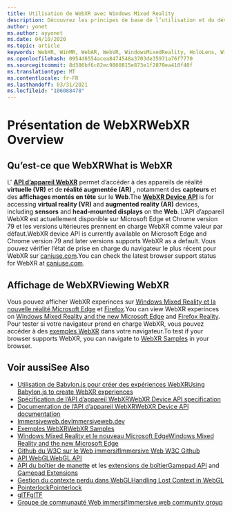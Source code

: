 ```yaml
---
title: Utilisation de WebXR avec Windows Mixed Reality
description: Découvrez les principes de base de l’utilisation et du développement d’applications WebXR s’exécutant sur des casques immersifs Windows Mixed Reality.
author: yonet
ms.author: ayyonet
ms.date: 04/10/2020
ms.topic: article
keywords: WebXR, WinMR, WebAR, WebVR, WindowsMixedReality, HoloLens, Windows Mixed Reality, Web VR, Web XR, Web Mr, Web AR, 360, 360 Video, 360 vidéos, 360 photo, 360 photos, 360 content, Internet immersif, immersiveweb, IW
ms.openlocfilehash: 0954d6554acea8474548a3703de35971a76f7770
ms.sourcegitcommit: 8d386bf6c82ec9860815e873e1f2870ea410f40f
ms.translationtype: MT
ms.contentlocale: fr-FR
ms.lasthandoff: 03/31/2021
ms.locfileid: "106088478"
---
```

# <a name="webxr-overview"></a><span data-ttu-id="56795-104">Présentation de WebXR</span><span class="sxs-lookup"><span data-stu-id="56795-104">WebXR Overview</span></span>

## <a name="what-is-webxr"></a><span data-ttu-id="56795-105">Qu’est-ce que WebXR</span><span class="sxs-lookup"><span data-stu-id="56795-105">What is WebXR</span></span>

<span data-ttu-id="56795-106">L' [**API d’appareil WebXR**](https://www.w3.org/TR/webxr/) permet d’accéder à des appareils de réalité **virtuelle (VR)** et de **réalité augmentée (AR)** , notamment des **capteurs** et des **affichages montés en tête** sur le **Web**.</span><span class="sxs-lookup"><span data-stu-id="56795-106">The [**WebXR Device API**](https://www.w3.org/TR/webxr/) is for accessing **virtual reality (VR)** and **augmented reality (AR)** devices, including **sensors** and **head-mounted displays** on the **Web**.</span></span> <span data-ttu-id="56795-107">L’API d’appareil WebXR est actuellement disponible sur Microsoft Edge et Chrome version 79 et les versions ultérieures prennent en charge WebXR comme valeur par défaut.</span><span class="sxs-lookup"><span data-stu-id="56795-107">WebXR device API is currently available on Microsoft Edge and Chrome version 79 and later versions supports WebXR as a default.</span></span> <span data-ttu-id="56795-108">Vous pouvez vérifier l’état de prise en charge du navigateur le plus récent pour WebXR sur [caniuse.com](https://caniuse.com/#search=webxr).</span><span class="sxs-lookup"><span data-stu-id="56795-108">You can check the latest browser support status for WebXR at [caniuse.com](https://caniuse.com/#search=webxr).</span></span>

## <a name="viewing-webxr"></a><span data-ttu-id="56795-109">Affichage de WebXR</span><span class="sxs-lookup"><span data-stu-id="56795-109">Viewing WebXR</span></span>

<span data-ttu-id="56795-110">Vous pouvez afficher WebXR experinces sur [Windows Mixed Reality et la nouvelle réalité Microsoft Edge](/windows/mixed-reality/whats-new/new-microsoft-edge) et [Firefox](https://mixedreality.mozilla.org/firefox-reality/).</span><span class="sxs-lookup"><span data-stu-id="56795-110">You can view WebXR experinces on [Windows Mixed Reality and the new Microsoft Edge](/windows/mixed-reality/whats-new/new-microsoft-edge) and [Firefox Reality](https://mixedreality.mozilla.org/firefox-reality/).</span></span>
<span data-ttu-id="56795-111">Pour tester si votre navigateur prend en charge WebXR, vous pouvez accéder à des [exemples WebXR](https://immersive-web.github.io/webxr-samples/) dans votre navigateur.</span><span class="sxs-lookup"><span data-stu-id="56795-111">To test if your browser supports WebXR, you can navigate to [WebXR Samples](https://immersive-web.github.io/webxr-samples/) in your browser.</span></span>

## <a name="see-also"></a><span data-ttu-id="56795-112">Voir aussi</span><span class="sxs-lookup"><span data-stu-id="56795-112">See Also</span></span>

* [<span data-ttu-id="56795-113">Utilisation de Babylon.js pour créer des expériences WebXR</span><span class="sxs-lookup"><span data-stu-id="56795-113">Using Babylon.js to create WebXR experiences</span></span>](/windows/mixed-reality/develop/javascript/tutorials/babylonjs-webxr-helloworld/introduction-01)
* [<span data-ttu-id="56795-114">Spécification de l’API d’appareil WebXR</span><span class="sxs-lookup"><span data-stu-id="56795-114">WebXR Device API specification</span></span>](https://immersive-web.github.io/webxr/)
* [<span data-ttu-id="56795-115">Documentation de l’API d’appareil WebXR</span><span class="sxs-lookup"><span data-stu-id="56795-115">WebXR Device API documentation</span></span>](https://developer.mozilla.org/en-US/docs/Web/API/WebXR_Device_API)
* [<span data-ttu-id="56795-116">Immersiveweb.dev</span><span class="sxs-lookup"><span data-stu-id="56795-116">Immersiveweb.dev</span></span>](https://immersiveweb.dev/)
* [<span data-ttu-id="56795-117">Exemples WebXR</span><span class="sxs-lookup"><span data-stu-id="56795-117">WebXR Samples</span></span>](https://immersive-web.github.io/webxr-samples/)
* [<span data-ttu-id="56795-118">Windows Mixed Reality et le nouveau Microsoft Edge</span><span class="sxs-lookup"><span data-stu-id="56795-118">Windows Mixed Reality and the new Microsoft Edge</span></span>](/windows/mixed-reality/whats-new/new-microsoft-edge)
* [<span data-ttu-id="56795-119">Github du W3C sur le Web immersif</span><span class="sxs-lookup"><span data-stu-id="56795-119">Immersive Web W3C Github</span></span>](https://github.com/immersive-web)
* <span data-ttu-id="56795-120">[API WebGL](/previous-versions/windows/internet-explorer/ie-developer/dev-guides/bg182648(v=vs.85))</span><span class="sxs-lookup"><span data-stu-id="56795-120">[WebGL API](/previous-versions/windows/internet-explorer/ie-developer/dev-guides/bg182648(v=vs.85))</span></span>
* <span data-ttu-id="56795-121">[API du boîtier de manette](https://msdn.microsoft.com/library/dn743630(v=vs.85).aspx) et les [extensions de boîtier](https://w3c.github.io/gamepad/extensions.html)</span><span class="sxs-lookup"><span data-stu-id="56795-121">[Gamepad API](https://msdn.microsoft.com/library/dn743630(v=vs.85).aspx) and [Gamepad Extensions](https://w3c.github.io/gamepad/extensions.html)</span></span>
* [<span data-ttu-id="56795-122">Gestion du contexte perdu dans WebGL</span><span class="sxs-lookup"><span data-stu-id="56795-122">Handling Lost Context in WebGL</span></span>](https://www.khronos.org/webgl/wiki/HandlingContextLost)
* [<span data-ttu-id="56795-123">Pointerlock</span><span class="sxs-lookup"><span data-stu-id="56795-123">Pointerlock</span></span>](https://www.w3.org/TR/pointerlock/)
* [<span data-ttu-id="56795-124">glTF</span><span class="sxs-lookup"><span data-stu-id="56795-124">glTF</span></span>](https://www.khronos.org/gltf)
* [<span data-ttu-id="56795-125">Groupe de communauté Web immersif</span><span class="sxs-lookup"><span data-stu-id="56795-125">Immersive web community group</span></span>](https://www.w3.org/community/immersive-web/)
